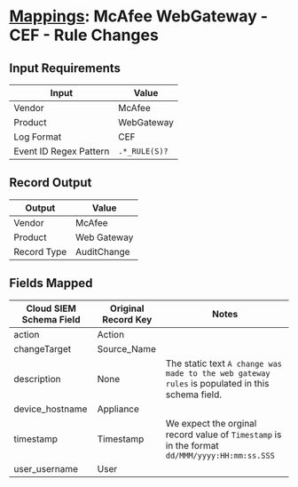# [Mappings](README.md): McAfee WebGateway - CEF - Rule Changes

## Input Requirements

|Input|Value|
|-----|-----|
|Vendor|McAfee|
|Product|WebGateway|
|Log Format|CEF|
|Event ID Regex Pattern|`.*_RULE(S)?`|

## Record Output

|Output|Value|
|------|-----|
|Vendor|McAfee|
|Product|Web Gateway|
|Record Type|AuditChange|

## Fields Mapped

|Cloud SIEM Schema Field|Original Record Key|Notes|
|-----------------------|-------------------|-----|
|action|Action||
|changeTarget|Source_Name||
|description|None|The static text `A change was made to the web gateway rules` is populated in this schema field.|
|device_hostname|Appliance||
|timestamp|Timestamp|We expect the orginal record value of `Timestamp` is in the format `dd/MMM/yyyy:HH:mm:ss.SSS`|
|user_username|User||

